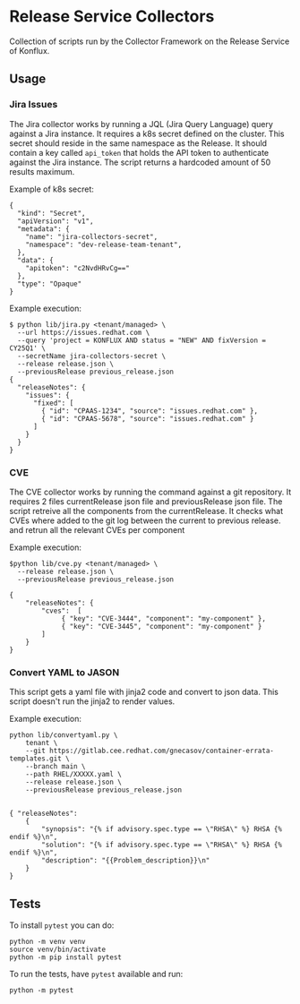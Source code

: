 # Release Service Collectors

Collection of scripts run by the Collector Framework on the Release Service of Konflux.

## Usage

### Jira Issues

The Jira collector works by running a JQL (Jira Query Language) query against a Jira instance. It
requires a k8s secret defined on the cluster. This secret should reside in the same namespace as the Release.
It should contain a key called `api_token` that holds the API token to authenticate
against the Jira instance. The script returns a hardcoded amount of 50 results maximum.

Example of k8s secret:
```
{
  "kind": "Secret",
  "apiVersion": "v1",
  "metadata": {
    "name": "jira-collectors-secret",
    "namespace": "dev-release-team-tenant",
  },
  "data": {
    "apitoken": "c2NvdHRvCg=="
  },
  "type": "Opaque"
}
```

Example execution:
```
$ python lib/jira.py <tenant/managed> \
  --url https://issues.redhat.com \
  --query 'project = KONFLUX AND status = "NEW" AND fixVersion = CY25Q1' \
  --secretName jira-collectors-secret \
  --release release.json \
  --previousRelease previous_release.json 
{
  "releaseNotes": {
    "issues": {
      "fixed": [
        { "id": "CPAAS-1234", "source": "issues.redhat.com" },
        { "id": "CPAAS-5678", "source": "issues.redhat.com" }
      ]
    }
  }
}

```

### CVE

The CVE collector works by running the command against a git repository.
It requires 2 files currentRelease json file and previousRelease json file.
The script retreive all the components from the currentRelease.
It checks what CVEs where added to the git log between the current to previous release.
and retrun all the relevant CVEs per component

Example execution:
```
$python lib/cve.py <tenant/managed> \
  --release release.json \
  --previousRelease previous_release.json

{
    "releaseNotes": {
        "cves":  [
             { "key": "CVE-3444", "component": "my-component" },
             { "key": "CVE-3445", "component": "my-component" }
        ]
    }
}
```

### Convert YAML to JASON

This script gets a yaml file with jinja2 code and convert to json data.
This script doesn't run the jinja2 to render values.

Example execution:
```
python lib/convertyaml.py \
    tenant \
    --git https://gitlab.cee.redhat.com/gnecasov/container-errata-templates.git \
    --branch main \
    --path RHEL/XXXXX.yaml \
    --release release.json \
    --previousRelease previous_release.json 


{ "releaseNotes":
    {
        "synopsis": "{% if advisory.spec.type == \"RHSA\" %} RHSA {% endif %}\n", 
        "solution": "{% if advisory.spec.type == \"RHSA\" %} RHSA {% endif %}\n",
        "description": "{{Problem_description}}\n"
    }
}

```


## Tests

To install `pytest` you can do:

```
python -m venv venv
source venv/bin/activate
python -m pip install pytest
```

To run the tests, have `pytest` available and run:

```
python -m pytest
```
